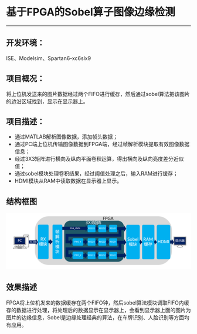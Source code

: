 # 基于FPGA的Sobel算子图像边缘检测   
----  
## 开发环境：  
ISE、Modelsim、Spartan6-xc6slx9  
## 项目概况：  
将上位机发送来的图片数据经过两个FIFO进行缓存，然后通过sobel算法把该图片的边沿区域找到，显示在显示器上。  
## 项目描述：  
- 通过MATLAB解析图像数据，添加帧头数据；  
- 通过PC端上位机传输图像数据到FPGA端，经过帧解析模块提取有效图像数据信息；  
- 经过3X3矩阵进行横向及纵向平面卷积运算，得出横向及纵向亮度差分近似值；  
- 通过sobel模块处理卷积结果，经过阈值处理之后，输入RAM进行缓存；  
- HDMI模块从RAM中读取数据在显示器上显示。
## 结构框图  
![结构框图](https://github.com/chinkwo/Sobel/blob/master/img-folder/%E7%A8%8B%E5%BA%8F%E6%A1%86%E5%9B%BE.png)  
## 效果描述  
FPGA将上位机发来的数据缓存在两个FIFO钟，然后sobel算法模块调取FIFO内缓存的数据进行处理，将处理后的数据显示在显示器上，会看到显示器上面的图片为图片的边缘信息，Sobel是边缘处理经典的算法，在车牌识别、人脸识别等方面均有应用。
